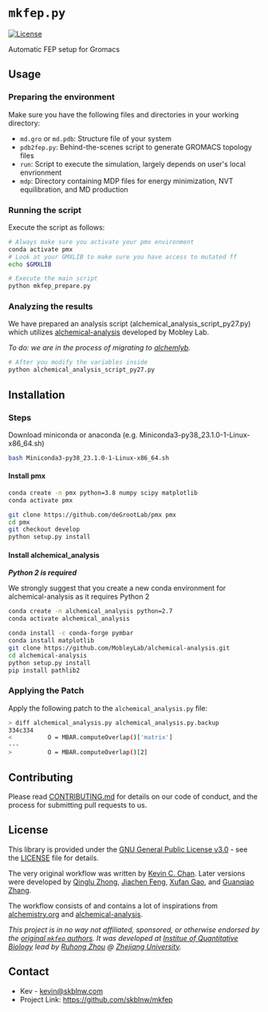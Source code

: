 # `mkfep.py`

[![License](https://img.shields.io/badge/license-GPLv3-blue.svg?style=flat-square&maxAge=2678400)](https://choosealicense.com/licenses/gpl-3.0/)

Automatic FEP setup for Gromacs

## Usage

### Preparing the environment

Make sure you have the following files and directories in your working directory:

- `md.gro` or `md.pdb`: Structure file of your system
- `pdb2fep.py`: Behind-the-scenes script to generate GROMACS topology files
- `run`: Script to execute the simulation, largely depends on user's local envrionment
- `mdp`: Directory containing MDP files for energy minimization, NVT equilibration, and MD production

### Running the script

Execute the script as follows:

```bash
# Always make sure you activate your pmx environment
conda activate pmx
# Look at your GMXLIB to make sure you have access to mutated ff
echo $GMXLIB

# Execute the main script
python mkfep_prepare.py
```

### Analyzing the results

We have prepared an analysis script (alchemical_analysis_script_py27.py) which utilizes [alchemical-analysis](https://github.com/MobleyLab/alchemical-analysis) developed by Mobley Lab. 

*To do: we are in the process of migrating to [alchemlyb](https://github.com/alchemistry/alchemlyb).*

```bash
# After you modify the variables inside
python alchemical_analysis_script_py27.py
```

## Installation

### Steps

Download miniconda or anaconda (e.g. Miniconda3-py38_23.1.0-1-Linux-x86_64.sh)
```bash
bash Miniconda3-py38_23.1.0-1-Linux-x86_64.sh
```

#### Install pmx
```bash
conda create -n pmx python=3.8 numpy scipy matplotlib
conda activate pmx

git clone https://github.com/deGrootLab/pmx pmx
cd pmx
git checkout develop
python setup.py install
```

#### Install alchemical_analysis

***Python 2 is required***

We strongly suggest that you create a new conda environment for alchemical-analysis as it requires Python 2

```bash
conda create -n alchemical_analysis python=2.7
conda activate alchemical_analysis

conda install -c conda-forge pymbar
conda install matplotlib
git clone https://github.com/MobleyLab/alchemical-analysis.git
cd alchemical-analysis
python setup.py install
pip install pathlib2
```

### Applying the Patch

Apply the following patch to the `alchemical_analysis.py` file:

```bash
> diff alchemical_analysis.py alchemical_analysis.py.backup
334c334
<          O = MBAR.computeOverlap()['matrix']
---
>          O = MBAR.computeOverlap()[2]
```

## Contributing

Please read [CONTRIBUTING.md](CONTRIBUTING.md) for details on our code of conduct, and the process for submitting pull requests to us.

## License

This library is provided under the [GNU General Public License v3.0](https://choosealicense.com/licenses/gpl-3.0/) - see the [LICENSE](LICENSE) file for details.

The very original workflow was written by [Kevin C. Chan](https://orcid.org/0000-0002-3705-1835). 
Later versions were developed by [Qinglu Zhong](), [Jiachen Feng](),  [Xufan Gao](https://github.com/gxf1212), and [Guanqiao Zhang]().

The workflow consists of and contains a lot of inspirations from [alchemistry.org](http://alchemistry.org/wiki) and [alchemical-analysis](https://github.com/MobleyLab/alchemical-analysis). 

*This project is in no way not affiliated, sponsored, or otherwise endorsed
by the [original `mkfep` authors](https://github.com/skblnw). It was developed
at [Institue of Quantitative Biology](http://iqb.zju.edu.cn/en/) lead by [Ruhong Zhou](https://scholar.google.com/citations?user=LucIMhQAAAAJ&hl=en&oi=ao) @
[Zhejiang University](https://www.zju.edu.cn/english/).*

## Contact

- Kev - kevin@skblnw.com
- Project Link: https://github.com/skblnw/mkfep
